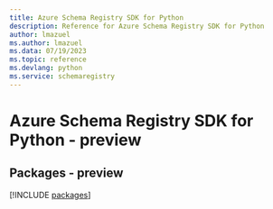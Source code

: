 ```yaml
---
title: Azure Schema Registry SDK for Python
description: Reference for Azure Schema Registry SDK for Python
author: lmazuel
ms.author: lmazuel
ms.data: 07/19/2023
ms.topic: reference
ms.devlang: python
ms.service: schemaregistry
---
```

# Azure Schema Registry SDK for Python - preview
## Packages - preview
[!INCLUDE [packages](schema-registry-index.md)]